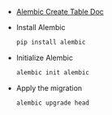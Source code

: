 - [Alembic Create Table Doc](https://alembic.sqlalchemy.org/en/latest/ops.html#alembic.operations.Operations.create_table)

- Install Alembic

    ```bash
    pip install alembic
    ```

- Initialize Alembic

    ```bash
    alembic init alembic
    ```

- Apply the migration

    ```bash
    alembic upgrade head
    ```
